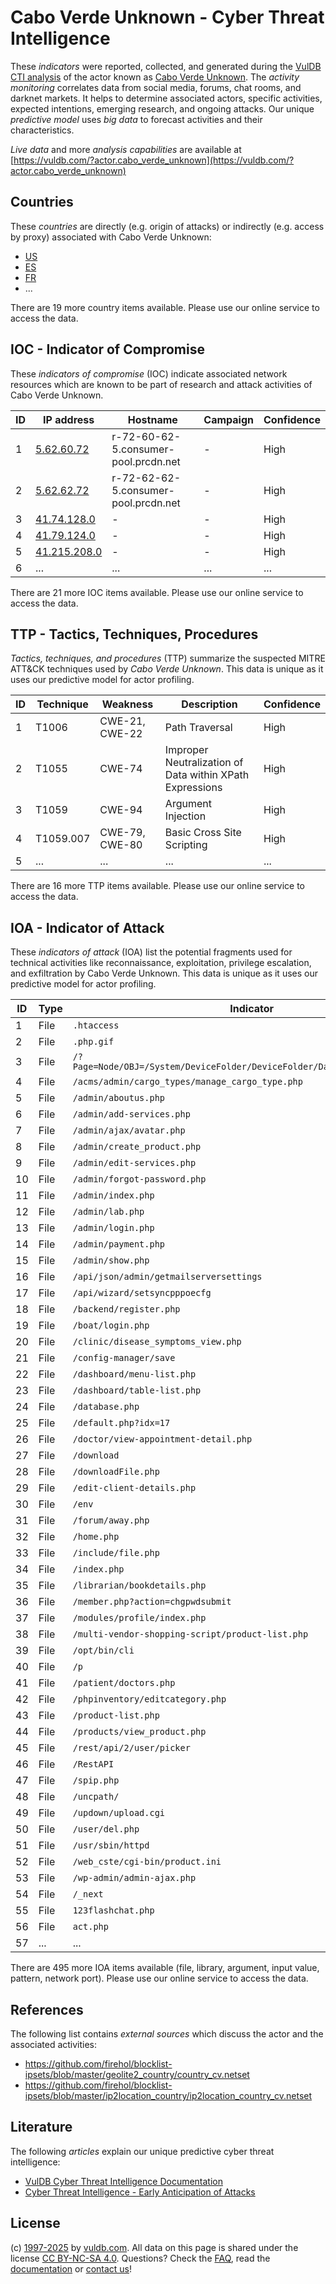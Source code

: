 # Cabo Verde Unknown - Cyber Threat Intelligence

These _indicators_ were reported, collected, and generated during the [VulDB CTI analysis](https://vuldb.com/?kb.cti) of the actor known as [Cabo Verde Unknown](https://vuldb.com/?actor.cabo_verde_unknown). The _activity monitoring_ correlates data from social media, forums, chat rooms, and darknet markets. It helps to determine associated actors, specific activities, expected intentions, emerging research, and ongoing attacks. Our unique _predictive model_ uses _big data_ to forecast activities and their characteristics.

_Live data_ and more _analysis capabilities_ are available at [https://vuldb.com/?actor.cabo_verde_unknown](https://vuldb.com/?actor.cabo_verde_unknown)

## Countries

These _countries_ are directly (e.g. origin of attacks) or indirectly (e.g. access by proxy) associated with Cabo Verde Unknown:

* [US](https://vuldb.com/?country.us)
* [ES](https://vuldb.com/?country.es)
* [FR](https://vuldb.com/?country.fr)
* ...

There are 19 more country items available. Please use our online service to access the data.

## IOC - Indicator of Compromise

These _indicators of compromise_ (IOC) indicate associated network resources which are known to be part of research and attack activities of Cabo Verde Unknown.

ID | IP address | Hostname | Campaign | Confidence
-- | ---------- | -------- | -------- | ----------
1 | [5.62.60.72](https://vuldb.com/?ip.5.62.60.72) | r-72-60-62-5.consumer-pool.prcdn.net | - | High
2 | [5.62.62.72](https://vuldb.com/?ip.5.62.62.72) | r-72-62-62-5.consumer-pool.prcdn.net | - | High
3 | [41.74.128.0](https://vuldb.com/?ip.41.74.128.0) | - | - | High
4 | [41.79.124.0](https://vuldb.com/?ip.41.79.124.0) | - | - | High
5 | [41.215.208.0](https://vuldb.com/?ip.41.215.208.0) | - | - | High
6 | ... | ... | ... | ...

There are 21 more IOC items available. Please use our online service to access the data.

## TTP - Tactics, Techniques, Procedures

_Tactics, techniques, and procedures_ (TTP) summarize the suspected MITRE ATT&CK techniques used by _Cabo Verde Unknown_. This data is unique as it uses our predictive model for actor profiling.

ID | Technique | Weakness | Description | Confidence
-- | --------- | -------- | ----------- | ----------
1 | T1006 | CWE-21, CWE-22 | Path Traversal | High
2 | T1055 | CWE-74 | Improper Neutralization of Data within XPath Expressions | High
3 | T1059 | CWE-94 | Argument Injection | High
4 | T1059.007 | CWE-79, CWE-80 | Basic Cross Site Scripting | High
5 | ... | ... | ... | ...

There are 16 more TTP items available. Please use our online service to access the data.

## IOA - Indicator of Attack

These _indicators of attack_ (IOA) list the potential fragments used for technical activities like reconnaissance, exploitation, privilege escalation, and exfiltration by Cabo Verde Unknown. This data is unique as it uses our predictive model for actor profiling.

ID | Type | Indicator | Confidence
-- | ---- | --------- | ----------
1 | File | `.htaccess` | Medium
2 | File | `.php.gif` | Medium
3 | File | `/?Page=Node/OBJ=/System/DeviceFolder/DeviceFolder/DateTime/Action=Submit` | High
4 | File | `/acms/admin/cargo_types/manage_cargo_type.php` | High
5 | File | `/admin/aboutus.php` | High
6 | File | `/admin/add-services.php` | High
7 | File | `/admin/ajax/avatar.php` | High
8 | File | `/admin/create_product.php` | High
9 | File | `/admin/edit-services.php` | High
10 | File | `/admin/forgot-password.php` | High
11 | File | `/admin/index.php` | High
12 | File | `/admin/lab.php` | High
13 | File | `/admin/login.php` | High
14 | File | `/admin/payment.php` | High
15 | File | `/admin/show.php` | High
16 | File | `/api/json/admin/getmailserversettings` | High
17 | File | `/api/wizard/setsyncpppoecfg` | High
18 | File | `/backend/register.php` | High
19 | File | `/boat/login.php` | High
20 | File | `/clinic/disease_symptoms_view.php` | High
21 | File | `/config-manager/save` | High
22 | File | `/dashboard/menu-list.php` | High
23 | File | `/dashboard/table-list.php` | High
24 | File | `/database.php` | High
25 | File | `/default.php?idx=17` | High
26 | File | `/doctor/view-appointment-detail.php` | High
27 | File | `/download` | Medium
28 | File | `/downloadFile.php` | High
29 | File | `/edit-client-details.php` | High
30 | File | `/env` | Low
31 | File | `/forum/away.php` | High
32 | File | `/home.php` | Medium
33 | File | `/include/file.php` | High
34 | File | `/index.php` | Medium
35 | File | `/librarian/bookdetails.php` | High
36 | File | `/member.php?action=chgpwdsubmit` | High
37 | File | `/modules/profile/index.php` | High
38 | File | `/multi-vendor-shopping-script/product-list.php` | High
39 | File | `/opt/bin/cli` | Medium
40 | File | `/p` | Low
41 | File | `/patient/doctors.php` | High
42 | File | `/phpinventory/editcategory.php` | High
43 | File | `/product-list.php` | High
44 | File | `/products/view_product.php` | High
45 | File | `/rest/api/2/user/picker` | High
46 | File | `/RestAPI` | Medium
47 | File | `/spip.php` | Medium
48 | File | `/uncpath/` | Medium
49 | File | `/updown/upload.cgi` | High
50 | File | `/user/del.php` | High
51 | File | `/usr/sbin/httpd` | High
52 | File | `/web_cste/cgi-bin/product.ini` | High
53 | File | `/wp-admin/admin-ajax.php` | High
54 | File | `/_next` | Low
55 | File | `123flashchat.php` | High
56 | File | `act.php` | Low
57 | ... | ... | ...

There are 495 more IOA items available (file, library, argument, input value, pattern, network port). Please use our online service to access the data.

## References

The following list contains _external sources_ which discuss the actor and the associated activities:

* https://github.com/firehol/blocklist-ipsets/blob/master/geolite2_country/country_cv.netset
* https://github.com/firehol/blocklist-ipsets/blob/master/ip2location_country/ip2location_country_cv.netset

## Literature

The following _articles_ explain our unique predictive cyber threat intelligence:

* [VulDB Cyber Threat Intelligence Documentation](https://vuldb.com/?kb.cti)
* [Cyber Threat Intelligence - Early Anticipation of Attacks](https://www.scip.ch/en/?labs.20201022)

## License

(c) [1997-2025](https://vuldb.com/?kb.changelog) by [vuldb.com](https://vuldb.com/?kb.about). All data on this page is shared under the license [CC BY-NC-SA 4.0](https://creativecommons.org/licenses/by-nc-sa/4.0/). Questions? Check the [FAQ](https://vuldb.com/?kb.faq), read the [documentation](https://vuldb.com/?kb) or [contact us](https://vuldb.com/?contact)!
